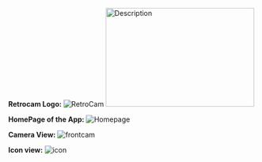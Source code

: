 **Retrocam Logo:**
![RetroCam](https://github.com/user-attachments/assets/4813d9e5-89c2-466d-9030-626ee5c6c742)
<img src="C:\Users\rithe\Downloads" alt="Description" width="300" height="200"/>



**HomePage of the App:**
![Homepage](https://github.com/user-attachments/assets/5e07dc75-3cb1-479c-b649-a7dd500d0552)


**Camera View:**
![frontcam](https://github.com/user-attachments/assets/76d20636-6133-4eae-a351-aa53e363a11d)


**Icon view:**
![icon](https://github.com/user-attachments/assets/64eab9d7-c394-41ea-968b-94dd7e4a79a0)


